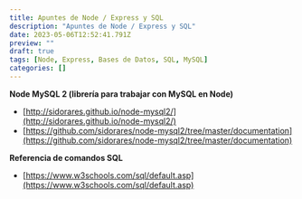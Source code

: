 ```yaml
---
title: Apuntes de Node / Express y SQL
description: "Apuntes de Node / Express y SQL"
date: 2023-05-06T12:52:41.791Z
preview: ""
draft: true
tags: [Node, Express, Bases de Datos, SQL, MySQL]
categories: []
---
```


**Node MySQL 2 (librería para trabajar con MySQL en Node)**

- [http://sidorares.github.io/node-mysql2/](http://sidorares.github.io/node-mysql2/)
- [https://github.com/sidorares/node-mysql2/tree/master/documentation](https://github.com/sidorares/node-mysql2/tree/master/documentation)

**Referencia de comandos SQL**

- [https://www.w3schools.com/sql/default.asp](https://www.w3schools.com/sql/default.asp)
